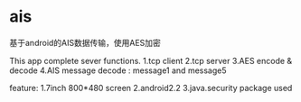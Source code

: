 # ais
基于android的AIS数据传输，使用AES加密


This app complete sever functions.
1.tcp client
2.tcp server 
3.AES encode & decode
4.AIS message decode : message1 and message5

feature:
1.7inch 800*480 screen
2.android2.2
3.java.security package used

